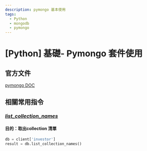 ```yaml
---
description: pymongo 基本使用
tags:
  - Python
  - mongodb
  - pymongo
---
```


# [Python] 基礎- Pymongo 套件使用

## 官方文件
[pymongo DOC](https://pymongo.readthedocs.io/en/stable/)

## 相關常用指令

### <u>*list_collection_names*</u>
#### 目的：取出collection 清單
```python
db = client['investor']
result = db.list_collection_names()
```



